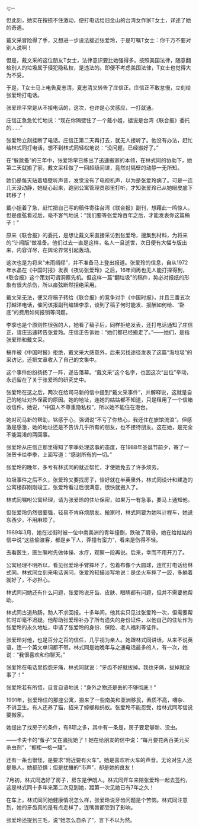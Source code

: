     七一 

   但此刻，她实在按捺不住激动，便打电话给旧金山的台湾女作家T女士，详述了她的奇遇。

   戴文采冒险得了手，又想进一步设法接近张爱玲，于是叮嘱T女士：你千万不要对别人说啊！

   但是，戴文采的这位朋友T女士，法律意识要比她强得多。按照美国法律，随意翻检别人的垃圾属于侵犯隐私权，是违法的。即便不考虑美国法律，T女士也觉得大为不妥。

   于是，T女士马上电告夏志清，夏志清又转告了庄信正。庄信正不敢怠慢，立刻给张爱玲打电话。

   张爱玲平常是从不接电话的，这次，也许是心灵感应，一打就通。

   庄信正急急忙忙地说：“现在你隔壁住了一个戴小姐，据说是台湾《联合报》委托的……”

   张爱玲立刻挂断了电话。庄信正第二天再打去，就无人接听了。他没有办法，赶忙给林式同打电话，想不到林式同轻松地说：“没问题，已经搬好了。”

   在“躲跳蚤”的三年中，张爱玲早已练出了迅速搬家的本领，在林式同的协助下，她第二天就搬了家。戴文采枉做了一回超级间谍，竟然对隔壁的动静一无所知。

   她仍是每天贴着墙壁听声音，发觉没有了电视机声，以为是张爱玲病了。可是一连几天没动静，她疑心起来，跑到公寓管理员那里打听，才知张爱玲已从她眼皮底下转移了！

   戴小姐着了急，赶忙把自己写的稿件寄往台湾《联合报》副刊，想藉此一鸣惊人。但是痖弦看过后，毫不客气地说：“我们要等张爱玲百年之后，才能发表你这篇稿子！”

   原来《联合报》的委托，是想让戴文采直接采访到张爱玲，搜集到材料，为将来的“讣闻版”做准备。他们过去一直是这样，名人一旦逝世，次日便有大幅专版出来，内容详尽，在舆论界常引起轰动。

   这次也是为将来“未雨绸缪”，并不准备马上登出报道。张爱玲的信息，自从1972年水晶在《中国时报》发表《夜访张爱玲》之后，16年间再也无人能打探得到，《联合报》这个策划可谓洞察先机。但这样一篇“翻垃圾”的稿件，势必对报纸的形象有很大杀伤，所以痖弦断然拒绝采用。

   戴文采无法，便又将稿子转给《联合报》的竞争对手《中国时报》，并且三番五次打越洋电话，催问该报副刊编辑李季，谈到了稿子何时能发、报酬如何给、“卧底”的费用如何报销等问题。

   李季也是个原则性很强的人，她看了稿子后，同样拒绝发表，还打电话通知了庄信正，请庄迅速转告张爱玲。庄信正告诉她：“她们都已经搬走了。”——她们，是指张爱玲和戴文采。

   稿件被《中国时报》拒绝，戴文采大感意外，后来另找途径发表了这篇“淘垃圾”的采访记，还把文章收入了自己的文集中。

   这个事件纷纷扬扬了一阵，遂告落幕。“戴文采”这个名字，也因这次“出位”举动，永远留在了关于张爱玲的研究史中。

   张爱玲在这之后，两次在给司马新的信中提到“戴文采事件”，并解释说，这就是自己的地址对外保密的原因。她的地址，连她的姑姑都不知道，只是租用了一个信箱收信件。她说，“中国人不尊重隐私权”，所以她不能住在港台。

   她对司马新的帮助，铭感于心，强调说“不亏了你热心，我还住在旅馆流浪”。但感激是感激，她的地址还是不告诉几乎所有的朋友，也不接待朋友。这在她，是完全不能混淆的两回事。

   张爱玲从庄信正那里得知了李季处理这事的态度，在1988年圣诞节前夕，寄了一张贺卡给李季，上面写道：“感谢所有的一切。”

   张爱玲的晚年，多亏有林式同的就近帮忙，才使她免去了许多烦劳。

   垃圾事件之后不久，张爱玲又要找房子，恰好就在半英里外，林式同设计和建造的公寓楼群刚刚竣工，张爱玲看过后很满意，很快就搬入了。

   林式同嘱咐公寓经理，请为张爱玲的住址保密，如果万一有急事，要马上通知他。

   但张爱玲仍然很要强，轻易不肯麻烦朋友。搬家时，林式同要为她叫计程车，她说东西少，不用麻烦了。

   1989年3月，她在过街时被一位中南美洲的青年撞倒，跌破了肩骨。她在给姑姑的信中说“这些偷渡客，都是乡下人，莽撞有蛮力”，看来是伤得不轻。

   去看医生，医生嘱咐先做体操、水疗，观察一段再说。后来，幸而不用开刀了。

   公寓经理不明所以，看见张爱玲手臂摔坏了，包着布像个大圆球，连忙打电话给林式同。林式同立刻来电话询问，张爱玲轻描淡写地说：是坐火车摔了一跤，多躺着就好了，不必担心。

   林式同问她还有什么问题，张爱玲说牙齿、皮肤、眼睛都有问题，但并不需要他帮助。

   林式同古道热肠，助人不求回报。十多年间，他其实只见过张爱玲一次，但需要帮忙时却毫不迟疑。他帮助张爱玲补办了所有遗失的身份证件，以他自己的住址作为张爱玲的永久地址，申请了张爱玲的身份、保险、老人福利等证件。

   张爱玲对他，也是百分之百的信任，几乎视为亲人。她跟林式同讲话，从来不说英语，连一个英文单词都不带。林式同是她晚年与之通电话最多的人，有一次，她说：“我很喜欢和你聊天。”

   张爱玲在电话里抱怨牙痛，林式同就说：“牙齿不好就拔掉。我也牙痛，拔掉就没事了！”

   张爱玲若有所悟，自言自语地说：“身外之物还是丢的不够彻底！”

   1991年，张爱玲住的那座公寓，搬来了一些南美和亚洲移民，素质不高，嘈杂、不讲卫生。有人还养了猫，招来了蟑螂和蚂蚁。张爱玲不能忍受，给林式同写信说要搬家。

   她提出了找房子的条件，有8项之多，其中有一条是，房子要足够新、没虫。

   ——卡夫卡的“蚤子”又在骚扰她了！她在给朋友的信中说：“每月要花两百美元买杀虫剂”，“橱柜一格一罐”。

   还有一条也很怪，是要求“附近要有火车”。她是喜欢听火车的声音。无论对生人还是熟人，她都恐惧；但是扰攘的“市声”，却是她的良友！

   7月初，林式同选好了房子，房东是伊朗人。林式同开车来陪张爱玲一起去签约，这是林式同十多年来第二次见到她，距第一次见她已有7年之久！

   在车上，林式同问她健康情况怎么样，张爱玲说牙齿问题是个苦恼。林式同注意到，她的牙齿真的是有点走样了，连嘴唇都受到了影响。

   张爱玲还提到三毛，说“她怎么自杀了”，言下不以为然。

